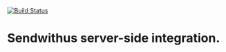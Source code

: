 [![Build Status](https://circleci.com/gh/segmentio/integration-sendwithus.png)](https://circleci.com/gh/segmentio/integration-sendwithus)

# Sendwithus server-side integration.